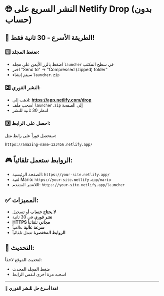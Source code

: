 # 🌐 النشر السريع على Netlify Drop (بدون حساب)

## 🚀 الطريقة الأسرع - 30 ثانية فقط!

### 1️⃣ ضغط المجلد:
- اضغط بالزر الأيمن على مجلد `launcher` في سطح المكتب
- اختر "Send to" → "Compressed (zipped) folder"
- سيتم إنشاء `launcher.zip`

### 2️⃣ النشر الفوري:
- اذهب إلى: **https://app.netlify.com/drop**
- اسحب ملف `launcher.zip` إلى الصفحة
- انتظر 30 ثانية للنشر

### 3️⃣ احصل على الرابط:
ستحصل فوراً على رابط مثل:
```
https://amazing-name-123456.netlify.app/
```

## 🎮 الروابط ستعمل تلقائياً:
- الصفحة الرئيسية: `https://your-site.netlify.app/`
- لعبة Mario: `https://your-site.netlify.app/mario`
- اللانشر المتقدم: `https://your-site.netlify.app/launcher`

## ✅ المميزات:
- **لا يحتاج حساب** أو تسجيل
- **نشر فوري** في 30 ثانية
- **HTTPS مجاني** تلقائياً
- **سرعة عالية** عالمياً
- **الروابط المختصرة** تعمل تلقائياً

## 🔄 التحديث:
لتحديث الموقع لاحقاً:
- ضغط المجلد المحدث
- اسحبه مرة أخرى لنفس الرابط

---
**🎯 هذا أسرع حل للنشر الفوري!**
